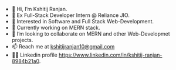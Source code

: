 - 👋 Hi, I’m Kshitij Ranjan.
- 🏢 Ex Full-Stack Developer Intern @ Reliance JIO.
- 👀 Interested in Software and Full Stack Web-Development.
- 🌱 Currently working on MERN stack.
- 💞️ I’m looking to collaborate on MERN and other Web-Developmet projects.
- 📫 Reach me at kshitijranjan10@gmail.com
- 👨‍🎓 Linkedin profile https://www.linkedin.com/in/kshitij-ranjan-8984b21a0.



<!---
kayranjan/kayranjan is a ✨ special ✨ repository because its `README.md` (this file) appears on your GitHub profile.
You can click the Preview link to take a look at your changes.
--->
